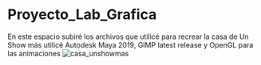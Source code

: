 # Proyecto_Lab_Grafica

En este espacio subiré los archivos que utilicé para recrear la casa de Un Show más 
utilicé Autodesk Maya 2019, GIMP latest release y OpenGL para las animaciones
![casa_unshowmas](https://user-images.githubusercontent.com/30988881/142778195-45f4d0e8-3ac3-40df-acab-95438860d4cc.PNG)
